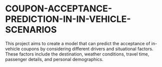 # COUPON-ACCEPTANCE-PREDICTION-IN-IN-VEHICLE-SCENARIOS
This project aims to create a model that can predict the acceptance of in-vehicle coupons by considering different drivers and situational factors. These factors include the destination, weather conditions, travel time, passenger details, and personal demographics. 

